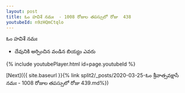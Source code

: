 ```yaml
---
layout: post
title: ఓం హవిశే నమః  - 1008 రోజుల తపస్సులో రోజు  438
youtubeId: n9zHQmCtqlo
---
```

 
 
 ఓం హవిశే నమః  
 
 -  దేవునికి అర్పించిన వండిన బియ్యం ఎవరు 
 
  
 
  
 
 
 
 
 
 


{% include youtubePlayer.html id=page.youtubeId %}
 
[Next]({{ site.baseurl }}{% link  split2/_posts/2020-03-25-ఓం శ్రీవాత్సవక్షాసే నమః  - 1008 రోజుల తపస్సులో రోజు  439.md%})
 

